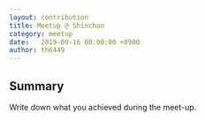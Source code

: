 ```yaml
---
layout: contribution
title: Meetup @ Shinchon
category: meetup
date:   2019-09-16 00:00:00 +0900
author: th6449
---
```


## Summary
Write down what you achieved during the meet-up.
